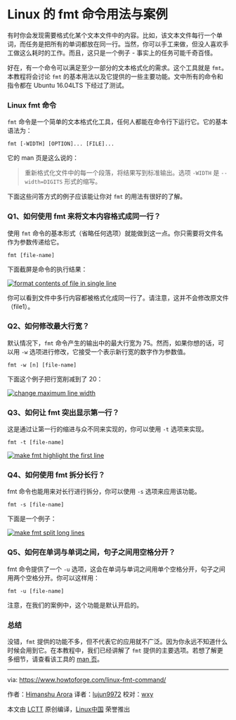 Linux 的 fmt 命令用法与案例
======

有时你会发现需要格式化某个文本文件中的内容。比如，该文本文件每行一个单词，而任务是把所有的单词都放在同一行。当然，你可以手工来做，但没人喜欢手工做这么耗时的工作。而且，这只是一个例子 - 事实上的任务可能千奇百怪。

好在，有一个命令可以满足至少一部分的文本格式化的需求。这个工具就是 `fmt`。本教程将会讨论 `fmt` 的基本用法以及它提供的一些主要功能。文中所有的命令和指令都在 Ubuntu 16.04LTS 下经过了测试。

### Linux fmt 命令

`fmt` 命令是一个简单的文本格式化工具，任何人都能在命令行下运行它。它的基本语法为：

```
fmt [-WIDTH] [OPTION]... [FILE]...
```

它的 man 页是这么说的：

> 重新格式化文件中的每一个段落，将结果写到标准输出。选项 `-WIDTH` 是 `--width=DIGITS` 形式的缩写。

下面这些问答方式的例子应该能让你对 `fmt` 的用法有很好的了解。

### Q1、如何使用 fmt 来将文本内容格式成同一行？

使用 `fmt` 命令的基本形式（省略任何选项）就能做到这一点。你只需要将文件名作为参数传递给它。

```
fmt [file-name]
```

下面截屏是命令的执行结果：

[![format contents of file in single line][1]][2]

你可以看到文件中多行内容都被格式化成同一行了。请注意，这并不会修改原文件（file1）。

### Q2、如何修改最大行宽？

默认情况下，`fmt` 命令产生的输出中的最大行宽为 75。然而，如果你想的话，可以用 `-w` 选项进行修改，它接受一个表示新行宽的数字作为参数值。

```
fmt -w [n] [file-name]
```

下面这个例子把行宽削减到了 20：

[![change maximum line width][3]][4]

### Q3、如何让 fmt 突出显示第一行？

这是通过让第一行的缩进与众不同来实现的，你可以使用 `-t` 选项来实现。

```
fmt -t [file-name]
```

[![make fmt highlight the first line][5]][6]

### Q4、如何使用 fmt 拆分长行？

fmt 命令也能用来对长行进行拆分，你可以使用 `-s` 选项来应用该功能。

```
fmt -s [file-name]
```

下面是一个例子：

[![make fmt split long lines][7]][8]

### Q5、如何在单词与单词之间，句子之间用空格分开？

fmt 命令提供了一个 `-u` 选项，这会在单词与单词之间用单个空格分开，句子之间用两个空格分开。你可以这样用：

```
fmt -u [file-name]
```

注意，在我们的案例中，这个功能是默认开启的。

### 总结

没错，`fmt` 提供的功能不多，但不代表它的应用就不广泛。因为你永远不知道什么时候会用到它。在本教程中，我们已经讲解了 `fmt` 提供的主要选项。若想了解更多细节，请查看该工具的 [man 页][9]。


--------------------------------------------------------------------------------

via: https://www.howtoforge.com/linux-fmt-command/

作者：[Himanshu Arora][a]
译者：[lujun9972](https://github.com/lujun9972)
校对：[wxy](https://github.com/wxy)

本文由 [LCTT](https://github.com/LCTT/TranslateProject) 原创编译，[Linux中国](https://linux.cn/) 荣誉推出

[a]:https://www.howtoforge.com
[1]:https://www.howtoforge.com/images/linux_fmt_command/fmt-basic-usage.png
[2]:https://www.howtoforge.com/images/linux_fmt_command/big/fmt-basic-usage.png
[3]:https://www.howtoforge.com/images/linux_fmt_command/fmt-w-option.png
[4]:https://www.howtoforge.com/images/linux_fmt_command/big/fmt-w-option.png
[5]:https://www.howtoforge.com/images/linux_fmt_command/fmt-t-option.png
[6]:https://www.howtoforge.com/images/linux_fmt_command/big/fmt-t-option.png
[7]:https://www.howtoforge.com/images/linux_fmt_command/fmt-s-option.png
[8]:https://www.howtoforge.com/images/linux_fmt_command/big/fmt-s-option.png
[9]:https://linux.die.net/man/1/fmt
